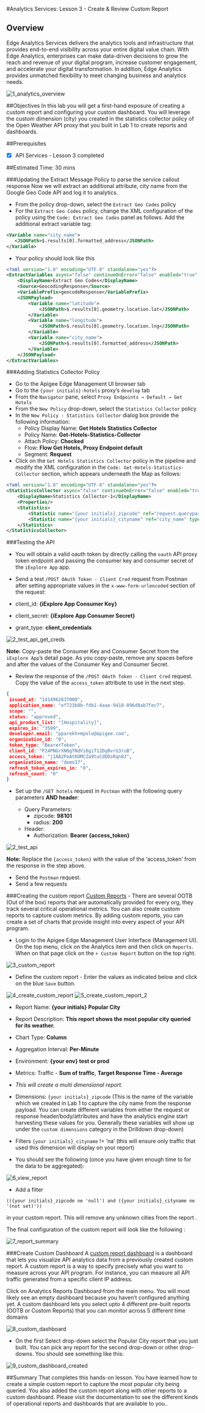 #Analytics Services: Lesson 3 - Create & Review Custom Report

##  Overview
Edge Analytics Services delivers the analytics tools and infrastructure that provides end-to-end visibility across your entire digital value chain. With Edge Analytics, enterprises can make data-driven decisions to grow the reach and revenue of your digital program, increase customer engagement, and accelerate your digital transformation. In addition, Edge Analytics provides unmatched flexibility to meet changing business and analytics needs.

![1_analytics_overview](./images/1_analytics_overview.png) 

##Objectives
In this lab you will get a first-hand exposure of creating a custom report and configuring your custom dashboard. You will leverage the custom dimension (city) you created in the statistics collector policy of the Open Weather API proxy that you built in Lab 1 to create reports and dashboards.

##Prerequisites
- [x] API Services - Lesson 3 completed

##Estimated Time: 30 mins

###Updating the Extract Message Policy to parse the service callout response
Now we will extract an additional attribute, city name from the Google Geo Code API and log it to analytics.
- From the policy drop-down, select the `Extract Geo Codes` policy
- For the `Extract Geo Codes` policy, change the XML configuration of the policy using the `Code: Extract Geo Codes` panel as follows. Add the additional extract variable tag:

```xml
<Variable name="city_name">
   <JSONPath>$.results[0].formatted_address</JSONPath>
</Variable>
```
- Your policy should look like this
```xml
<?xml version="1.0" encoding="UTF-8" standalone="yes"?>
<ExtractVariables async="false" continueOnError="false" enabled="true" name="Extract-Geo-Codes">
    <DisplayName>Extract Geo Codes</DisplayName>
    <Source>GeocodingResponse</Source>
    <VariablePrefix>geocodeResponse</VariablePrefix>
    <JSONPayload>
        <Variable name="latitude">
            <JSONPath>$.results[0].geometry.location.lat</JSONPath>
        </Variable>
        <Variable name="longitude">
            <JSONPath>$.results[0].geometry.location.lng</JSONPath>
        </Variable>
        <Variable name="city_name">
            <JSONPath>$.results[0].formatted_address</JSONPath>
        </Variable>
    </JSONPayload>
</ExtractVariables>
```


###Adding Statistics Collector Policy

- Go to the Apigee Edge Management UI browser tab
- Go to the `{your initials}-hotels` proxy’s `develop` tab
- From the `Navigator` pane, select `Proxy Endpoints → Default → Get Hotels`
- From the `New Policy` drop-down, select the `Statistics Collector` policy
- In the `New Policy - Statistics Collector` dialog box provide the following information:
  - Policy Display Name: **Get Hotels Statistics Collector**
  - Policy Name: **Get-Hotels-Statistics-Collector**
  - Attach Policy: **Checked**
  - Flow: **Flow Get Hotels, Proxy Endpoint default**
  - Segment: **Request**
- Click on the `Get Hotels Statistics Collector` policy in the pipeline and modify the XML configuration in the `Code: Get-Hotels-Statistics-Collector` section, which appears underneath the Map as follows:

```xml
<?xml version="1.0" encoding="UTF-8" standalone="yes"?>
<StatisticsCollector async="false" continueOnError="false" enabled="true" name="Statistics-Collector-1">
    <DisplayName>Statistics Collector-1</DisplayName>
    <Properties/>
    <Statistics>
        <Statistic name="{your initials}_zipcode" ref="request.queryparam.zipcode" type="STRING">NO_CITY</Statistic>
        <Statistic name="{your initials}_cityname" ref="city_name" type="STRING">NO_CITY</Statistic>
    </Statistics>
</StatisticsCollector>
```

###Testing the API
- You will obtain a valid oauth token by directly calling the `oauth` API proxy token endpoint and passing the consumer key and consumer secret of the `iExplore App` app. 
- Send a test `/POST OAuth Token - Client Cred` request from Postman after setting appropriate values in the `x-www-form-urlencoded` section of the request:

 - client_id: **{iExplore App Consumer Key}**
 - client_secret: **{iExplore App Consumer Secret}**
 - grant_type: **client_credentials**

 ![2_test_api_get_creds](./images/2_test_api_get_creds.png) 

 **Note:** Copy-paste the Consumer Key and Consumer Secret from the `iExplore App`’s detail page. As you copy-paste, remove any spaces before and after the values of the Consumer Key and Consumer Secret.

- Review the response of the `/POST OAuth Token - Client Cred` request. Copy the value of the `access_token` attribute to use in the next step.

```json
{
 issued_at: "1414962637000",
 application_name: "ef723b8b-fdb1-4aae-9418-096d8ab7fec7",
 scope: "",
 status: "approved",
 api_product_list: "[Hospitality]",
 expires_in: "3599",
 developer.email: "pparekh+mpolo@apigee.com",
 organization_id: "0",
 token_type: "BearerToken",
 client_id: "P24PNGrXN0gTNdVi6giT12Dq0vrG3ruB",
 access_token: "j1AA2PeAtKOMCZa9tuCdDDsRqn8J",
 organization_name: "demo37",
 refresh_token_expires_in: "0",
 refresh_count: "0"
}
```

- Set up the `/GET hotels` request in `Postman` with the following query parameters **AND header**: 

  - Query Parameters:
    - zipcode: **98101**
    - radius: **200**
  - Header:
    - Authorization: **Bearer {access_token}**

![2_test_api](./images/2_test_api.png) 

 **Note:** Replace the `{access_token}` with the value of the ‘access_token’ from the response in the step above.

- Send the `Postman` request. 
- Send a few requests

###Creating the custom report
[Custom Reports](http://apigee.com/docs/analytics-services/content/create-custom-reports) - There are several OOTB (Out of the box) reports that are automatically provided for every org, they track several critical operational metrics. 
You can also create custom reports to capture custom metrics. By adding custom reports, you can create a set of charts that provide insight into every aspect of your API program.

- Login to the Apigee Edge Management User Interface (Management UI). On the top menu, click on the Analytics item and  then click on `Reports`. When on that page click on the `+ Custom Report` button on the top right. 

![3_custom_report](./images/3_custom_report.png) 

- Define the custom report - Enter the values as indicated below and click on the blue `Save` button.

![4_create_custom_report](./images/4_create_custom_report.png) 
![5_create_custom_report_2](./images/5_create_custom_report_2.png) 

  - Report Name: **{your initials} Popular City**
  - Report Description: **This report shows the most popular city queried for its weather.**
  - Chart Type: **Column**
  - Aggregation Interval: **Per-Minute**
  - Environment: **{your env} test or prod**
  - Metrics: Traffic - **Sum of traffic**, **Target Response Time - Average**
  - *This will create a multi dimensional report.*

  - Dimensions: `{your initials}_zipcode` (This is the name of the variable which we created in Lab 1 to capture the city name from the response payload. You can create different variables from either the request or response header/body/attributes and have the analytics engine start harvesting these values for you. Generally these variables will show up under the `custom dimensions` category in the Drilldown drop-down)

- Filters `{your initials}_cityname` != ‘na’ (this will ensure only traffic that used this dimension will display on your report)
- You should see the following (once you have given enough time to for the data to be aggregated): 

 ![6_view_report](./images/6_view_report.png) 

- Add a filter 
```
(({your initials}_zipcode ne 'null') and ({your initials}_cityname ne '(not set)'))
``` 
in your custom report. This will remove any unknown cities from the report . 


The final configuration of the custom report will look like the following :
 
![7_report_summary](./images/7_report_summary.png) 

###Create  Custom Dashboard
A [custom report dashboard](http://apigee.com/docs/api-services/content/custom-report-dashboard) is a dashboard that lets you visualize API analytics data from a previously created custom report. A custom report is a way to specify precisely what you want to measure across your API program. For instance, you can measure all API traffic generated from a specific client IP address.

Click on Analytics Reports Dashboard from the main menu. You will most likely see an empty dashboard because you haven’t configured anything yet. A custom dashboard lets you select upto 4 different pre-built reports (OOTB or Custom Reports) that you can monitor across 5 different time domains
 
![8_custom_dashboard](./images/8_custom_dashboard.png) 

- On the first Select drop-down select the Popular City report that you just built. You can pick any report for the second drop-down or other drop-downs. You should see something like this:
 
![9_custom_dashboard_created](./images/9_custom_dashboard_created.png) 


##Summary
That completes this hands-on lesson. You have learned how to create a simple custom report to capture the most popular city being queried. You also added the custom report along with other reports to a custom dashboard. Please visit the documentation to see the different kinds of operational reports and dashboards that are available to you..

